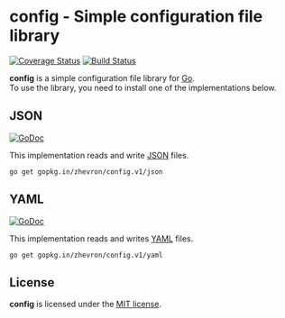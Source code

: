 config - Simple configuration file library
==========================================

[![Coverage Status](https://img.shields.io/coveralls/zhevron/config.svg)](https://coveralls.io/r/zhevron/config)
[![Build Status](https://travis-ci.org/zhevron/config.svg?branch=master)](https://travis-ci.org/zhevron/config)

**config** is a simple configuration file library for [Go](https://golang.org/).  
To use the library, you need to install one of the implementations below.

## JSON

[![GoDoc](https://godoc.org/github.com/zhevron/config/json?status.svg)](https://godoc.org/github.com/zhevron/config/json)

This implementation reads and write [JSON](http://json.org/) files.

```
go get gopkg.in/zhevron/config.v1/json
```

## YAML

[![GoDoc](https://godoc.org/github.com/zhevron/config/yaml?status.svg)](https://godoc.org/github.com/zhevron/config/yaml)

This implementation reads and writes [YAML](http://www.yaml.org/) files.

```
go get gopkg.in/zhevron/config.v1/yaml
```

## License

**config** is licensed under the [MIT license](http://opensource.org/licenses/MIT).
